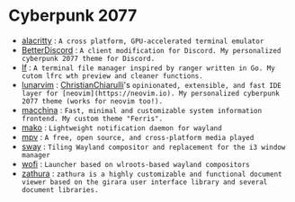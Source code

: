 
# Cyberpunk 2077

  - [alacritty](https://github.com/alacritty/alacritty) : ``A cross platform, GPU-accelerated terminal emulator``
  - [BetterDiscord](https://github.com/betterdiscord) : ``A client modification for Discord. My personalized cyberpunk 2077 theme for Discord.``
  - [lf](https://github.com/gokcehan/lf) : ``A terminal file manager inspired by ranger written in Go. My cutom lfrc wth preview and cleaner functions.``
  - [lunarvim](https://www.lunarvim.org/#opinionated) : [ChristianChiarulli](https://github.com/ChristianChiarulli)'s ``opinionated, extensible, and fast IDE layer for [neovim](https://neovim.io). My personalized cyberpunk 2077 theme (works for neovim too!).``
  - [macchina](https://github.com/Macchina-CLI/macchina) : ``Fast, minimal and customizable system information frontend. My custom theme "Ferris".``
  - [mako](https://github.com/emersion/mako) : ``Lightweight notification daemon for wayland``
  - [mpv](https://mpv.io) : ``A free, open source, and cross-platform media played``
  - [sway](https://swaywm.org) : ``Tiling Wayland compositor and replacement for the i3 window manager``
  - [wofi](https://hg.sr.ht/~scoopta/wofi) : ``Launcher based on wlroots-based wayland compositors``
  - [zathura](https://github.com/pwmt/zathura) : ``zathura is a highly customizable and functional document viewer based on the girara user interface library and several document libraries.``
